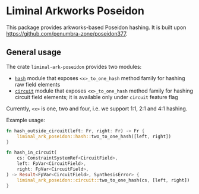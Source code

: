 # Liminal Arkworks Poseidon

This package provides arkworks-based Poseidon hashing.
It is built upon https://github.com/penumbra-zone/poseidon377.

## General usage

The crate `liminal-ark-poseidon` provides two modules:
 - [`hash`](src/hash.rs) module that exposes `<x>_to_one_hash` method family for hashing raw field elements
 - [`circuit`](src/circuit.rs) module that exposes `<x>_to_one_hash` method family for hashing circuit field elements;
it is available only under `circuit` feature flag

Currently, `<x>` is one, two and four, i.e. we support 1:1, 2:1 and 4:1 hashing.

Example usage:
```rust
fn hash_outside_circuit(left: Fr, right: Fr) -> Fr {
    liminal_ark_poseidon::hash::two_to_one_hash([left, right])
}

fn hash_in_circuit(
    cs: ConstraintSystemRef<CircuitField>, 
    left: FpVar<CircuitField>,
    right: FpVar<CircuitField>,
) -> Result<FpVar<CircuitField>, SynthesisError> {
    liminal_ark_poseidon::circuit::two_to_one_hash(cs, [left, right])
}
```
